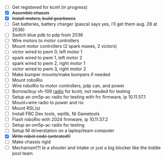 - [ ] Get registered for kcmt (in progress)  
- [x] ~~Assemble chassis~~  
- [x] ~~Install motors, build gearboxes~~  
- [ ] Get batteries, battery charger (pascal says yes, i’ll get them aug. 28 at 2036\)  
- [ ] Switch blue pdb to pdp from 2036  
- [ ] Wire motors to motor controllers  
- [ ] Mount motor controllers (2 spark maxes, 2 victors)
- [ ] victor wired to pwm 0, left motor 1
- [ ] spark wired to pwm 1, left motor 2
- [ ] spark wired to pwm 2, right motor 1
- [ ] victor wired to pwm 3, right motor 2
- [ ] Make bumper mounts/make bumpers if needed  
- [ ] Mount roboRio  
- [ ] Wire roboRio to motor controllers, pdp can, and power  
- [ ] Borrow/buy vh-109 [radio](https://wcproducts.com/products/frc-radio) for kcmt, not needed for testing  
- [ ] Setup an om5p-ac radio for testing with frc firmware, ip 10.11.57.1  
- [ ] Mount+wire radio to power and rio  
- [ ] Mount RSL(s)  
- [ ] Install FRC Dev tools, wpilib, NI Gametools  
- [ ] Flash roboRio with 2024 firmware, ip 10.11.57.2  
- [ ] Setup an om5p-ac radio for testing  
- [ ] Setup NI driverstation on a laptop/team computer  
- [x] ~~Write robot code (untested\!)~~  
- [ ] Make chassis rigid  
- [ ] Mechanism\!?\! Ie a shooter and intake or just a big blocker like the kiddie pool team
